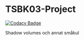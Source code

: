 TSBK03-Project
==============

[![Codacy Badge](https://api.codacy.com/project/badge/Grade/969200940e5b443c8b4136f732d19b3c)](https://app.codacy.com/app/mapi.l/TSBK03-Project?utm_source=github.com&utm_medium=referral&utm_content=mapilocal/TSBK03-Project&utm_campaign=Badge_Grade_Settings)

Shadow volumes och annat småkul
